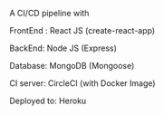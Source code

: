 A CI/CD pipeline with

FrontEnd : React JS (create-react-app)

BackEnd: Node JS (Express)

Database: MongoDB (Mongoose)

CI server: CircleCI (with Docker Image)

Deployed to: Heroku
